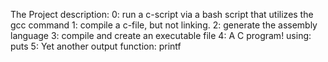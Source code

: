 The Project description:
0: run a c-script via a bash script that utilizes the gcc command
1: compile a c-file, but not linking.
2: generate the assembly language
3: compile and create an executable file
4: A C program! using: puts
5: Yet another output function: printf 
